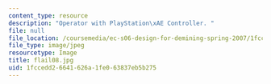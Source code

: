 ```yaml
---
content_type: resource
description: "Operator with PlayStation\xAE Controller. "
file: null
file_location: /coursemedia/ec-s06-design-for-demining-spring-2007/1fccedd26641626a1fe063837eb5b275_flail08.jpg
file_type: image/jpeg
resourcetype: Image
title: flail08.jpg
uid: 1fccedd2-6641-626a-1fe0-63837eb5b275
---
```

